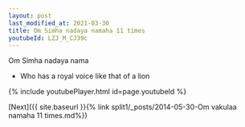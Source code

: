 ```yaml
---
layout: post
last_modified_at: 2021-03-30
title: Om Simha nadaya namaha 11 times
youtubeId: LZJ_M_CJ39c
---
```

 
 
Om Simha nadaya nama 
 
 -  Who has a royal voice like that of a lion 
 
  
 
  
 
 
 
 
 
 


{% include youtubePlayer.html id=page.youtubeId %}
 
[Next]({{ site.baseurl }}{% link  split1/_posts/2014-05-30-Om vakulaa namaha 11 times.md%})
 

